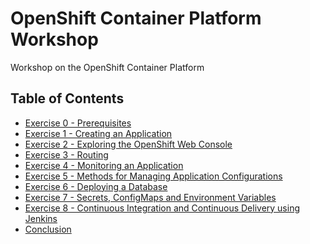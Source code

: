 OpenShift Container Platform Workshop
===============================================

Workshop on the OpenShift Container Platform

## Table of Contents

* [Exercise 0 - Prerequisites](exercises/exercise0/README.md)
* [Exercise 1 - Creating an Application](exercises/exercise1/README.md)
* [Exercise 2 - Exploring the OpenShift Web Console](exercises/exercise2/README.md)
* [Exercise 3 - Routing](exercises/exercise3/README.md)
* [Exercise 4 - Monitoring an Application](exercises/exercise4/README.md)
* [Exercise 5 - Methods for Managing Application Configurations](exercises/exercise5/README.md)
* [Exercise 6 - Deploying a Database](exercises/exercise6/README.md)
* [Exercise 7 - Secrets, ConfigMaps and Environment Variables](exercises/exercise7/README.md)
* [Exercise 8 - Continuous Integration and Continuous Delivery using Jenkins](exercises/exercise8/README.md)
* [Conclusion](exercises/conclusion/README.md)
